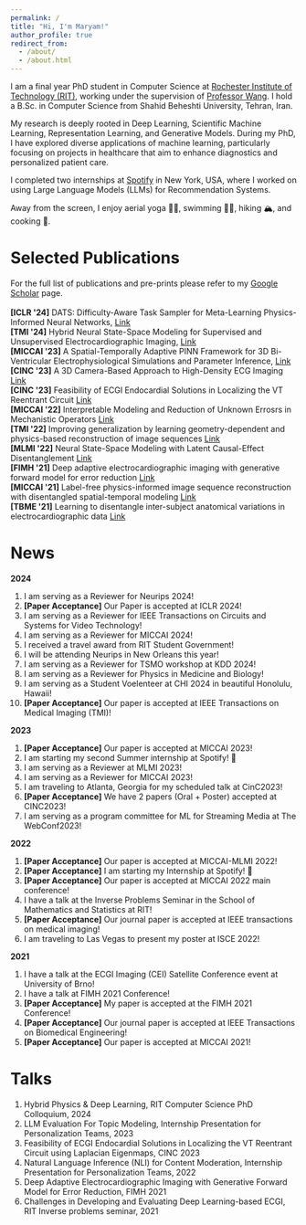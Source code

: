 ```yaml
---
permalink: /
title: "Hi, I'm Maryam!"
author_profile: true
redirect_from: 
  - /about/
  - /about.html
---
```

I am a final year PhD student in Computer Science at [Rochester Institute of Technology (RIT)](https://www.rit.edu/computing/study/computing-and-information-sciences-phd), working under the supervision of [Professor Wang](https://www.rit.edu/cblwang/). I hold a B.Sc. in Computer Science from Shahid Beheshti University, Tehran, Iran.

My research is deeply rooted in Deep Learning, Scientific Machine Learning, Representation Learning, and Generative Models. During my PhD, I have explored diverse applications of machine learning, particularly focusing on projects in healthcare that aim to enhance diagnostics and personalized patient care.

I completed two internships at [Spotify](https://www.lifeatspotify.com/being-here) in New York, USA, where I worked on using Large Language Models (LLMs) for Recommendation Systems.

Away from the screen, I enjoy aerial yoga 🧘‍♀️, swimming 🏊‍♀️, hiking 🏔️, and cooking 🍝.
<br>

Selected Publications
======
For the full list of publications and pre-prints please refer to my [Google Scholar](https://scholar.google.com/citations?hl=en&user=Qjpj72cAAAAJ&view_op=list_works&sortby=pubdate) page. <br><br>
__[ICLR '24]__  DATS: Difficulty-Aware Task Sampler for Meta-Learning Physics-Informed Neural Networks, [Link](https://openreview.net/pdf?id=EvyYFSxdgB) <br>
__[TMI '24]__   Hybrid Neural State-Space Modeling for Supervised and Unsupervised Electrocardiographic Imaging, [Link](https://ieeexplore.ieee.org/abstract/document/10471622) <br>
__[MICCAI '23]__ A Spatial-Temporally Adaptive PINN Framework for 3D Bi-Ventricular Electrophysiological Simulations and Parameter Inference, [Link](https://link.springer.com/chapter/10.1007/978-3-031-43990-2_16)<br>
__[CINC '23]__ A 3D Camera-Based Approach to High-Density ECG Imaging [Link](https://cinc.org/archives/2023/pdf/CinC2023-391.pdf)<br>
__[CINC '23]__ Feasibility of ECGI Endocardial Solutions in Localizing the VT Reentrant Circuit [Link](https://cinc.org/archives/2023/pdf/CinC2023-346.pdf) <br>
__[MICCAI '22]__ Interpretable Modeling and Reduction of Unknown Errosrs in Mechanistic Operators [Link](https://arxiv.org/pdf/2211.01373) <br>
__[TMI '22]__ Improving generalization by learning geometry-dependent and physics-based reconstruction of image sequences [Link](https://www.ncbi.nlm.nih.gov/pmc/articles/PMC10079565/)  <br>
__[MLMI '22]__ Neural State-Space Modeling with Latent Causal-Effect Disentanglement [Link](https://arxiv.org/pdf/2209.12387)  <br>
__[FIMH '21]__ Deep adaptive electrocardiographic imaging with generative forward model for error reduction [Link](https://drive.google.com/file/d/1-U1aI_pX-pg26GWC3HG0YioMY5fL_CiL/view) <br>
__[MICCAI '21]__ Label-free physics-informed image sequence reconstruction with disentangled spatial-temporal modeling [Link](https://drive.google.com/file/d/1RHHUtg3Z5m7oqCcjheik8882-FFQJw64/view)  <br>
__[TBME '21]__ Learning to disentangle inter-subject anatomical variations in electrocardiographic data [Link](https://www.ncbi.nlm.nih.gov/pmc/articles/PMC8858595/) <br>


News
======
__2024__ 
1. I am serving as a Reviewer for Neurips 2024!
2. __[Paper Acceptance]__ Our Paper is accepted at ICLR 2024!
3. I am serving as a Reviewer for IEEE Transactions on Circuits and Systems for Video Technology! 
4. I am serving as a Reviewer for MICCAI 2024!
5. I received a travel award from RIT Student Government!
6. I will be attending Neurips in New Orleans this year!
7. I am serving as a Reviewer for TSMO workshop at KDD 2024!
8. I am serving as a Reviewer for Physics in Medicine and Biology!
9. I am serving as a Student Voelenteer at CHI 2024 in beautiful Honolulu, Hawaii!
10. __[Paper Acceptance]__ Our paper is accepted at IEEE Transactions on Medical Imaging (TMI)!


__2023__
1. __[Paper Acceptance]__ Our paper is accepted at MICCAI 2023!
2. I am starting my second Summer internship at Spotify! 🎼
3. I am serving as a Reviewer at MLMI 2023!
4. I am serving as a Reviewer for MICCAI 2023!
5. I am traveling to Atlanta, Georgia for my scheduled talk at CinC2023!
6. __[Paper Acceptance]__ We have 2 papers (Oral + Poster) accepted at CINC2023!
7. I am serving as a program committee for ML for Streaming Media at The WebConf2023!

__2022__
1. __[Paper Acceptance]__ Our paper is accepted at MICCAI-MLMI 2022!
2. __[Paper Acceptance]__ I am starting my Internship at Spotify! 🎼
3. __[Paper Acceptance]__ Our paper is accepted at MICCAI 2022 main conference!
4. I have a talk at the Inverse Problems Seminar in the School of Mathematics and Statistics at RIT!
5. __[Paper Acceptance]__ Our journal paper is accepted at IEEE transactions on medical imaging!
6. I am traveling to Las Vegas to present my poster at ISCE 2022!

__2021__ 
1. I have a talk at the ECGI Imaging (CEI) Satellite Conference event at University of Brno!
2. I have a talk at FIMH 2021 Conference!
3. __[Paper Acceptance]__  My paper is accepted at the FIMH 2021 Conference!
4. __[Paper Acceptance]__  Our journal paper is accepted at IEEE Transactions on Biomedical Engineering!
5. __[Paper Acceptance]__  Our paper is accepted at MICCAI 2021!

Talks
======
1. Hybrid Physics & Deep Learning, RIT Computer Science PhD Colloquium, 2024
2. LLM Evaluation For Topic Modeling, Internship Presentation for Personalization Teams, 2023
3. Feasibility of ECGI Endocardial Solutions in Localizing the VT Reentrant Circuit using Laplacian Eigenmaps, CINC 2023
4. Natural Language Inference (NLI) for Content Moderation, Internship Presentation for Personalization Teams, 2022
5. Deep Adaptive Electrocardiographic Imaging with Generative Forward Model for Error Reduction, FIMH 2021
6. Challenges in Developing and Evaluating Deep Learning-based ECGI, RIT Inverse problems seminar, 2021
